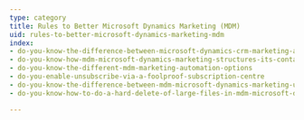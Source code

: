 ```yaml
---
type: category
title: Rules to Better Microsoft Dynamics Marketing (MDM)
uid: rules-to-better-microsoft-dynamics-marketing-mdm
index:
- do-you-know-the-difference-between-microsoft-dynamics-crm-marketing-and-microsoft-dynamics-marketing-mdm
- do-you-know-how-mdm-microsoft-dynamics-marketing-structures-its-contacts-and-companies
- do-you-know-the-different-mdm-marketing-automation-options
- do-you-enable-unsubscribe-via-a-foolproof-subscription-centre
- do-you-know-the-difference-between-mdm-microsoft-dynamics-marketing-user-types
- do-you-know-how-to-do-a-hard-delete-of-large-files-in-mdm-microsoft-dynamics-marketing

---
```

 

